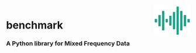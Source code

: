 <img src="https://raw.githubusercontent.com/cp71/benchmarking/master/documentation/docs/image.PNG" width="100" style="float:right">
            
# benchmark 

### A Python library for Mixed Frequency Data 
